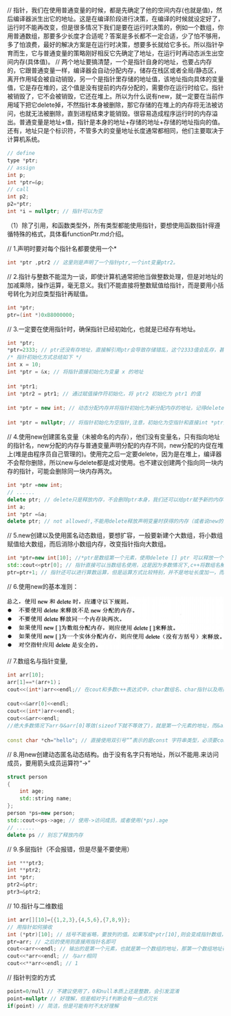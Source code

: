 // 指针，我们在使用普通变量的时候，都是先确定了他的空间内存(也就是值)，然后编译器派生出它的地址。这是在编译阶段进行决策，在编译的时候就设定好了，运行时不能再改变，但是很多情况下我们是要在运行时决策的，例如一个数组，你用普通数组，那要多少长度才合适呢？答案是多长都不一定合适，少了怕不够用，多了怕浪费，最好的解决方案是在运行时决策，想要多长就给它多长。所以指针孕育而生，它与普通变量的策略刚好相反它先确定了地址，在运行时再动态派生出空间内存(具体值)。
// 两个地址要搞清楚，一个是指针自身的地址，也要占内存的，它跟普通变量一样，编译器会自动分配内存，储存在栈区或者全局/静态区，离开作用域会被自动销毁，另一个是指针里存储的地址值，该地址指向具体的变量值，它是存在堆的，这个值是没有提前的内存分配的，需要你在运行时给它。指针被销毁了，它不会被销毁，它还在堆上。所以为什么说有new，就一定要在当前作用域下把它delete掉，不然指针本身被删除，那它存储的在堆上的内存将无法被访问，也就无法被删除，直到进程结束才能销毁。很容易造成程序运行时的内存溢出。普通变量是地址+值，指针是本身的地址+存储的地址+存储的地址指向的值。还有，地址只是个标识符，不管多大的变量地址长度通常都相同，他们主要取决于计算机系统。
```cpp
// define
type *ptr;
// assign
int p;
int *ptr=&p;
// call
int p2;
p2=*ptr;
int *i = nullptr; // 指针可以为空
```
（1）除了引用，和函数类型外，所有类型都能使用指针，要想使用函数指针得遵循特殊的格式，具体看functionPtr.md介绍。


// 1.声明时要对每个指针名都要使用一个*
```cpp
int *ptr ,ptr2 // 这里则是声明了一个指针ptr,一个int变量ptr2。
```

// 2.指针与整数不能混为一谈，即使计算机通常把他当做整数处理，但是对地址的加减乘除，操作运算，毫无意义。我们不能直接将整数赋值给指针，而是要用小括号转化为对应类型指针再赋值。
```cpp
int *ptr;
ptr=(int *)0xB8000000;
```

// 3.一定要在使用指针时，确保指针已经初始化，也就是已经存有地址。
```cpp
int *ptr;
*ptr=2333; // ptr还没有存地址，直接解引用ptr会导致存储错乱，这个2333值会乱存，甚至会存储到不属于这个进程的空间，后果很严重！
/* 指针初始化方式总结如下 */
int x = 10;
int *ptr = &x; // 将指针直接初始化为变量 x 的地址

int *ptr1;
int *ptr2 = ptr1; // 通过赋值操作符初始化，将 ptr2 初始化为 ptr1 的值

int *ptr = new int; // 动态分配内存并将指针初始化为新分配内存的地址，记得delete

int *ptr = nullptr; // 将指针初始化为空指针,注意，初始化为空指针和直接int *ptr这种不初始化指针有本质的区别，当你使用一个nullptr指针时，编译是不会给你通过的，这能让我们在程序运行前就能预防空指针的引用，安全性更强。而不初始化的指针是可以悄无声息的通过编译的，到时候就会导致程序崩溃等严重后果。

```

// 4.使用new创建匿名变量（未被命名的内存），他们没有变量名，只有指向地址的指针名，new分配的内存与普通变量声明分配的内存不同，new分配的内促在堆上(堆是由程序员自己管理的)。使用完之后一定要delete，因为是在堆上，编译器不会帮你删除，所以new与delete都是成对使用。也不建议创建两个指向同一块内存的指针，可能会删除同一块内存两次。
```cpp
int *ptr =new int;  
// ......  
delete ptr; // delete只是释放内存，不会删除ptr本身，我们还可以给ptr赋予新的内存地址。    
int a;  
int *ptr =&a;  
delete ptr; // not allowed!,不能用delete释放声明变量时获得的内存（或者说new的内存才能用delete释放），它不在堆上，是在栈上。
```

// 5.new创建以及使用匿名动态数组，要想扩容，一般要新建个大数组，将小数组赋值给大数组，而后消除小数组内存，改变指针指向大数组。
```cpp
int *ptr=new int[10]; //*ptr是数组第一个元素，使用delete [] ptr 可以释放一个动态数组  
std::cout<<ptr[0]; // 指针直接可以当数组名使用，这是因为多数情况下,c++将数组名解释为数组第一个元素的地址.  
ptr=ptr+1; // 指针还可以进行算数运算，但是运算方式比较特别，并不是地址长度加一，而是直接指向了下一个元素，也就是加了对应类型的字节数，例如int,就加了4个字节。
```

// 6.使用new的基本准则：
<div align="center">

![images](../images/使用new的基本准则.jpg)
</div>

// 7.数组名与指针变量,
```cpp
int arr[10];
arr[1]==*(arr+1)； 
cout<<(int*)arr<<endl;// 在cout和多数c++表达式中，char数组名、char指针以及用括号括起的字符串常量，都被解释为字符串第一个字符的地址。在使用cout对hcar*进行打印时会先打印第一个字符，随后顺着打印其他字符直至碰到\0，打印结束，要打印地址要先将char*强制转换为int*。 

cout<<&arr[0]<<endl;
cout<<(int*)arr<<endl;
cout<<&arr<<endl;
//绝大多数情况下arr与&arr[0]等效(sizeof下就不等效了)，就是第一个元素的地址，而&arr则指向整个数组的指针地址，虽然他们地址数值相同，但类行与前两个不同。

const char *ch="hello"; // 直接使用双引号“”表示的是const 字符串类型，必须要const接收。

```

// 8.用new创建动态匿名动态结构。由于没有名字只有地址，所以不能用.来访问成员，要用箭头成员运算符“->”  
```cpp
struct person  
{  
    int age;  
    std::string name;  
};  
person *ps=new person;  
std::cout<<ps->age; // 使用->访问成员。或者使用(*ps).age
// ......
delete ps // 别忘了释放内存
```

// 9.多层指针（不会报错，但是尽量不要使用）
```cpp
int ***ptr3;
int **ptr2;
int *ptr;
ptr2=&ptr;
ptr3=&ptr2;
```

// 10.指针与二维数组
```cpp
int arr[][10]={{1,2,3},{4,5,6},{7,8,9}};
// 用指针如何接收
int (*ptr)[10]; // 括号不能省略，要放列的值。如果写成*ptr[10],则会变成指针数组，而不是指向数组的指针。
ptr=arr; // 之后的使用则直接用指针名即可
cout<<arr<<endl; // 输出的是第一个元素，也就是第一个数组的地址，那第一个数组地址存的还是第一个元素1的地址，所以两者存的地址相同，都是1的地址,arr属于指向指针的指针，不适合使用const。
cout<<*arr<<endl; // 与arr相同
cout<<**arr<<endl; // 1
```

// 指针判空的方式
```cpp
point=0/null // 不建议使用了，0和null本质上还是整数，会引发混淆
point=nullptr // 好理解，但是相对于if判断会有一点点冗长
if(point) // 简洁，但是可能有时不太好理解
```